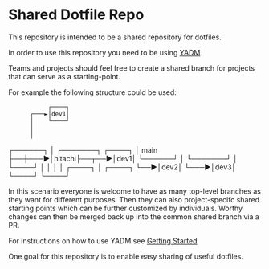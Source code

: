 # Shared Dotfile Repo

This repository is intended to be a shared repository for
dotfiles.

In order to use this repository you need to be using [YADM](https://yadm.io/)

Teams and projects should feel free to create a shared branch for projects
that can serve as a starting-point.

For example the following structure could be used:

               ┌────┐
          ┌───►│dev1│
          │    └────┘
          │
          │
┌──────┐  │    ┌───────┐      ┌────┐
│ main ├──┼───►│hitachi├──┬──►│dev1│
└──────┘  │    └───────┘  │   └────┘
          │               │
          │               │   ┌────┐
          │    ┌────┐     └──►│dev2│
          └───►│dev3│         └────┘
               └────┘

In this scenario everyone is welcome to have as many top-level branches as they
want for different purposes. Then they can also project-specifc shared starting
points which can be further customized by individuals. Worthy changes can then
be merged back up into the common shared branch via a PR.

For instructions on how to use YADM see [Getting Started](https://yadm.io/docs/getting_started#)

One goal for this repository is to enable easy sharing of useful dotfiles.





